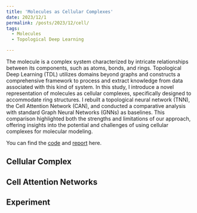 ```yaml
---
title: 'Molecules as Cellular Complexes'
date: 2023/12/1
permalink: /posts/2023/12/cell/
tags:
  - Molecules
  - Topological Deep Learning

---
```


The molecule is a complex system characterized by intricate relationships between its components, such as atoms, bonds, and rings. Topological Deep Learning (TDL) utilizes domains beyond graphs and constructs a comprehensive framework to process and extract knowledge from data associated with this kind of system. In this study, I introduce a novel representation of molecules as cellular complexes, specifically designed to accommodate ring structures. I rebuilt a topological neural network (TNN), the Cell Attention Network (CAN), and conducted a comparative analysis with standard Graph Neural Networks (GNNs) as baselines. This comparison highlighted both the strengths and limitations of our approach, offering insights into the potential and challenges of using cellular complexes for molecular modeling. 

You can find the [code](https://github.com/xwang112358/Cell-Attention-Network-on-Molecule) and [report](https://drive.google.com/file/d/1CQUC82Toq7cba0ujpxmceOGm_2kXve1O/view) here.

Cellular Complex
------

Cell Attention Networks
------


Experiment
------
